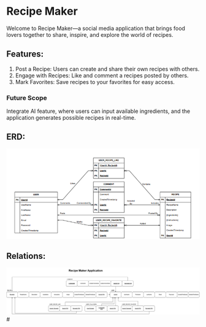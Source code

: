 # Recipe Maker
Welcome to Recipe Maker—a social media application that brings food lovers together to share, inspire, and explore the world of recipes.

## Features:
1. Post a Recipe: Users can create and share their own recipes with others.
2. Engage with Recipes: Like and comment a recipes posted by others.
3. Mark Favorites: Save recipes to your favorites for easy access.

### Future Scope
Integrate AI feature, where users can input available ingredients, and the application generates possible recipes in real-time.

## ERD:
![ERD](https://github.com/rohitadittya/Recipe-Maker-Social-Media/blob/main/public/assets/images/ERD.png)

## Relations:
![image](https://github.com/rohitadittya/Recipe-Maker-Social-Media/blob/main/public/assets/images/Recipe_Maker_Relation_diagram.png)#